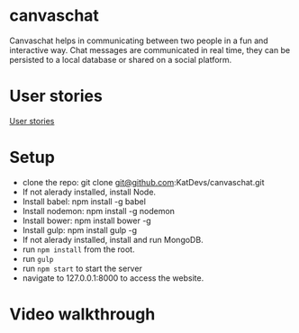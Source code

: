 # canvaschat

Canvaschat helps in communicating between two people in a fun and interactive way. Chat messages are communicated in real time, they can be persisted to a local database or shared on a social platform.

# User stories
[User stories](https://github.com/KatDevs/canvaschat/blob/master/USERSTORIES.md)

# Setup
- clone the repo: git clone git@github.com:KatDevs/canvaschat.git
- If not alerady installed, install Node.
- Install babel: npm install -g babel
- Install nodemon: npm install -g nodemon
- Install bower: npm install bower -g
- Install gulp: npm install gulp -g
- If not alerady installed, install and run MongoDB.
- run `npm install` from the root.
- run `gulp`
- run `npm start` to start the server
- navigate to 127.0.0.1:8000 to access the website.

# Video walkthrough

